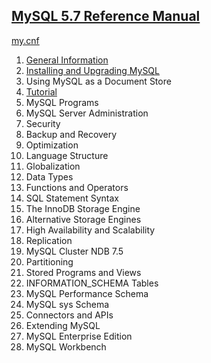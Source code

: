 ## [MySQL 5.7 Reference Manual](http://dev.mysql.com/doc/refman/5.7/en/)

[my.cnf](./my.cnf.md)

1. [General Information](./introduction/introduction.md)
1. [Installing and Upgrading MySQL](./2/README.md)
1. Using MySQL as a Document Store
1. [Tutorial](./4/README.md)
1. MySQL Programs
1. MySQL Server Administration
1. Security
1. Backup and Recovery
1. Optimization
1. Language Structure
1. Globalization
1. Data Types
1. Functions and Operators
1. SQL Statement Syntax
1. The InnoDB Storage Engine
1. Alternative Storage Engines
1. High Availability and Scalability
1. Replication
1. MySQL Cluster NDB 7.5
1. Partitioning
1. Stored Programs and Views
1. INFORMATION_SCHEMA Tables
1. MySQL Performance Schema
1. MySQL sys Schema
1. Connectors and APIs
1. Extending MySQL
1. MySQL Enterprise Edition
1. MySQL Workbench